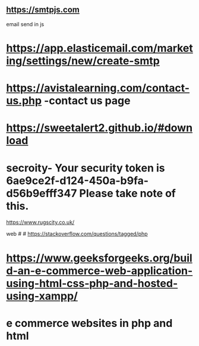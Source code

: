 ## https://smtpjs.com 
email send in js
# https://app.elasticemail.com/marketing/settings/new/create-smtp
# https://avistalearning.com/contact-us.php -contact us page
# https://sweetalert2.github.io/#download




# secroity- Your security token is 6ae9ce2f-d124-450a-b9fa-d56b9efff347 Please take note of this.


https://www.rugscity.co.uk/


web  # #  https://stackoverflow.com/questions/tagged/php


# https://www.geeksforgeeks.org/build-an-e-commerce-web-application-using-html-css-php-and-hosted-using-xampp/

# e commerce websites in php and html